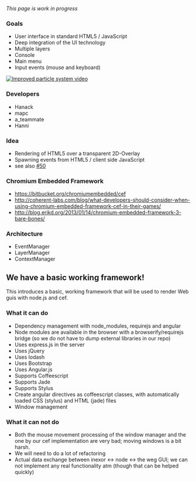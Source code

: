 *This page is work in progress*

### Goals

* User interface in standard HTML5 / JavaScript
* Deep integration of the UI technology
* Multiple layers
* Console
* Main menu
* Input events (mouse and keyboard)

[![Improved particle system video](http://img.youtube.com/vi/eFMS_bXPDr8/0.jpg)](http://www.youtube.com/watch?v=eFMS_bXPDr8)

### Developers

* Hanack
* mapc
* a_teammate
* Hanni

### Idea

* Rendering of HTML5 over a transparent 2D-Overlay
* Spawning events from HTML5 / client side JavaScript
* see also [#50](https://github.com/inexor-game/code/issues/50)

### Chromium Embedded Framework

* https://bitbucket.org/chromiumembedded/cef
* http://coherent-labs.com/blog/what-developers-should-consider-when-using-chromium-embedded-framework-cef-in-their-games/
* http://blog.erikd.org/2013/01/14/chromium-embedded-framework-3-bare-bones/

### Architecture

* EventManager
* LayerManager
* ContextManager

## We have a basic working framework!

This introduces a basic, working framework that will be used to render Web guis with node.js and cef.

### What it can do

* Dependency management with node_modules, requirejs and angular
* Node modules are available in the browser with a browserify/requirejs bridge (so we do not have to dump external libraries in our repo)
* Uses express.js in the server
* Uses jQuery
* Uses lodash
* Uses Bootstrap
* Uses Angular.js
* Supports Coffeescript
* Supports Jade
* Supports Stylus
* Create angular directives as coffeescript classes, with automatically loaded CSS (stylus) and HTML (jade) files
* Window management

### What it can not do

* Both the mouse movement processing of the window manager and the one by our cef implementation are very bad; moving windows is a bit harsh.
* We will need to do a lot of refactoring
* Actual data exchange between inexor <-> node <-> the weg GUI; we can not implement any real functionality atm (though that can be helped quickly)
